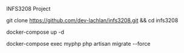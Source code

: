 INFS3208 Project

git clone https://github.com/dev-lachlan/infs3208.git && cd infs3208

docker-compose up -d

docker-compose exec myphp php artisan migrate --force